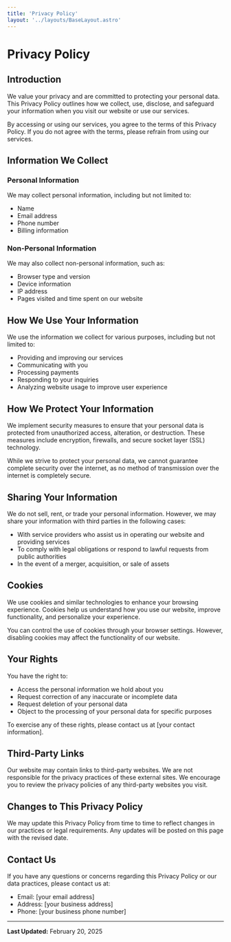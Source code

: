 ```yaml
---
title: 'Privacy Policy'
layout: '../layouts/BaseLayout.astro'
---
```


# Privacy Policy

## Introduction

We value your privacy and are committed to protecting your personal data. This Privacy Policy outlines how we collect, use, disclose, and safeguard your information when you visit our website or use our services.

By accessing or using our services, you agree to the terms of this Privacy Policy. If you do not agree with the terms, please refrain from using our services.

## Information We Collect

### Personal Information

We may collect personal information, including but not limited to:

- Name
- Email address
- Phone number
- Billing information

### Non-Personal Information

We may also collect non-personal information, such as:

- Browser type and version
- Device information
- IP address
- Pages visited and time spent on our website

## How We Use Your Information

We use the information we collect for various purposes, including but not limited to:

- Providing and improving our services
- Communicating with you
- Processing payments
- Responding to your inquiries
- Analyzing website usage to improve user experience

## How We Protect Your Information

We implement security measures to ensure that your personal data is protected from unauthorized access, alteration, or destruction. These measures include encryption, firewalls, and secure socket layer (SSL) technology.

While we strive to protect your personal data, we cannot guarantee complete security over the internet, as no method of transmission over the internet is completely secure.

## Sharing Your Information

We do not sell, rent, or trade your personal information. However, we may share your information with third parties in the following cases:

- With service providers who assist us in operating our website and providing services
- To comply with legal obligations or respond to lawful requests from public authorities
- In the event of a merger, acquisition, or sale of assets

## Cookies

We use cookies and similar technologies to enhance your browsing experience. Cookies help us understand how you use our website, improve functionality, and personalize your experience.

You can control the use of cookies through your browser settings. However, disabling cookies may affect the functionality of our website.

## Your Rights

You have the right to:

- Access the personal information we hold about you
- Request correction of any inaccurate or incomplete data
- Request deletion of your personal data
- Object to the processing of your personal data for specific purposes

To exercise any of these rights, please contact us at [your contact information].

## Third-Party Links

Our website may contain links to third-party websites. We are not responsible for the privacy practices of these external sites. We encourage you to review the privacy policies of any third-party websites you visit.

## Changes to This Privacy Policy

We may update this Privacy Policy from time to time to reflect changes in our practices or legal requirements. Any updates will be posted on this page with the revised date.

## Contact Us

If you have any questions or concerns regarding this Privacy Policy or our data practices, please contact us at:

- Email: [your email address]
- Address: [your business address]
- Phone: [your business phone number]

---

**Last Updated:** February 20, 2025
